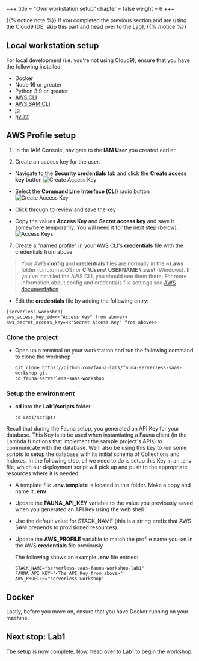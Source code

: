 +++
title = "Own workstation setup"
chapter = false
weight = 6
+++

{{% notice note %}}
If you completed the previous section and are using the Cloud9 IDE, skip this part and
head over to the <a href="/1_lab1.html">Lab1.</a>
{{% /notice %}}

## Local workstation setup

For local development (i.e. you're not using Cloud9), ensure that you have the following installed:

* Docker
* Node 16 or greater
* Python 3.9 or greater
* [AWS CLI](https://docs.aws.amazon.com/cli/latest/userguide/getting-started-install.html)
* [AWS SAM CLI](https://docs.aws.amazon.com/serverless-application-model/latest/developerguide/install-sam-cli.html)
* [jq](https://pypi.org/project/jq/)
* [pylint](https://pypi.org/project/pylint/)


## AWS Profile setup
1. In the IAM Console, navigate to the **IAM User** you created earlier.

2. Create an access key for the user.

  * Navigate to the **Security credentials** tab and click the **Create access key** button
![Create Access Key](/images/getting_started/CreateAccessKey.png?width=900)

  * Select the **Command Line Interface (CLI)** radio button
![Create Access Key](/images/getting_started/CreateAccessKey2.png?width=40pc)

  * Click through to review and save the key
  * Copy the values **Access Key** and **Secret access key** and save it somewhere temporarily. 
    You will need it for the next step (below).
![Access Keys](/images/getting_started/AccessKeys.png?width=40pc)

7. Create a "named profile" in your AWS CLI's **credentials** file with the credentials from above.

  > Your AWS **config** and **credentials** files are normally in the **~/.aws** folder (Linux/macOS) 
    or **C:&#92;Users&#92; USERNAME &#92;.aws&#92;** (Windows). If you've installed the AWS CLI, 
    you should see them there. For more information about config and credentials file settings see 
    [AWS documentation](https://docs.aws.amazon.com/cli/latest/userguide/cli-configure-files.html#cli-configure-files-using-profiles)

  * Edit the **credentials** file by adding the following entry: 
 
  ```shell
  [serverless-workshop]
  aws_access_key_id=<<"Access Key" from above>>
  aws_secret_access_key=<<"Secret Access Key" from above>>
  ```

### Clone the project

* Open up a terminal on your workstation and run the following command to clone the workshop
  ```
  git clone https://github.com/fauna-labs/fauna-serverless-saas-workshop.git
  cd fauna-serverless-saas-workshop
  ```

### Setup the environment

* **cd** into the **Lab1/scripts** folder
  ```
  cd Lab1/scripts
  ```
Recall that during the Fauna setup, you generated an API Key for your database. This Key is to be used when instantiating a Fauna client (in the Lambda functions that implement the sample project's APIs) to communicate with the database. We'll also be using this key to run some scripts to setup the database with its initial schema of Collections and Indexes. In the following step, all we need to do is setup this Key in an .env file, which our deployment script will pick up and push to the appropriate resources where it is needed.
  
  * A template file **.env.template** is located in this folder. Make a copy and name it **.env**

  * Update the **FAUNA_API_KEY** variable to the value you previously saved when you generated an API Key using
    the web shell

  * Use the default value for STACK_NAME (this is a string prefix that AWS SAM prepends to provisioned resources)

  * Update the **AWS_PROFILE** variable to match the profile name you set in the AWS **credentials** file previously

    The following shows an example **.env** file entries:
    ```
    STACK_NAME="serverless-saas-fauna-workshop-lab1"
    FAUNA_API_KEY="<The API Key from above>"
    AWS_PROFILE="serverless-workshop"
    ```

## Docker

Lastly, before you move on, ensure that you have Docker running on your machine.


## Next stop: Lab1

The setup is now complete. Now, head over to <a href="/1_lab1.html">Lab1</a> to begin the workshop.
